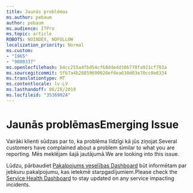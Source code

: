 ```yaml
---
title: Jaunās problēmas
ms.author: pebaum
author: pebaum
ms.audience: ITPro
ms.topic: article
ROBOTS: NOINDEX, NOFOLLOW
localization_priority: Normal
ms.custom:
- "1965"
- "9000337"
ms.openlocfilehash: b4cc255a4fbd54cf68ddedd30b778fa921cf793a
ms.sourcegitcommit: 5fb7a4b28859690020efdea630d03e70cc0e6334
ms.translationtype: MT
ms.contentlocale: lv-LV
ms.lasthandoff: 06/28/2019
ms.locfileid: "35369024"
---
```

# <a name="emerging-issue"></a><span data-ttu-id="eb393-102">Jaunās problēmas</span><span class="sxs-lookup"><span data-stu-id="eb393-102">Emerging Issue</span></span>

<span data-ttu-id="eb393-103">Vairāki klienti sūdzas par to, ka problēma līdzīgi kā jūs ziņojat.</span><span class="sxs-lookup"><span data-stu-id="eb393-103">Several customers have complained about a problem similar to what you are reporting.</span></span> <span data-ttu-id="eb393-104">Mēs meklējam šajā jautājumā.</span><span class="sxs-lookup"><span data-stu-id="eb393-104">We are looking into this issue.</span></span>

<span data-ttu-id="eb393-105">Lūdzu, pārbaudiet [Pakalpojums veselības Dashboard](https://admin.microsoft.com/adminportal/home#/servicehealth) būt informētam par jebkuru pakalpojumu, kas ietekmē starpgadījumiem.</span><span class="sxs-lookup"><span data-stu-id="eb393-105">Please check the [Service Health Dashboard](https://admin.microsoft.com/adminportal/home#/servicehealth) to stay updated on any service impacting incidents.</span></span>